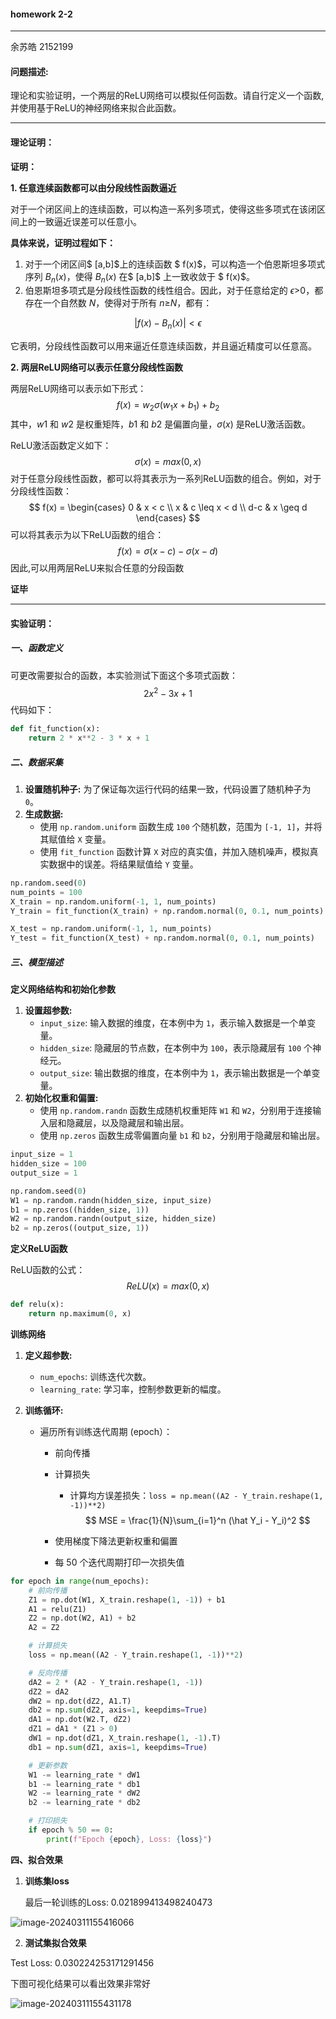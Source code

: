 #### homework 2-2

---

余苏皓	2152199

#### 问题描述:

 理论和实验证明，一个两层的ReLU网络可以模拟任何函数。请自行定义一个函数, 并使用基于ReLU的神经网络来拟合此函数。

---

#### 理论证明：

**证明：**

**1. 任意连续函数都可以由分段线性函数逼近**

对于一个闭区间上的连续函数，可以构造一系列多项式，使得这些多项式在该闭区间上的一致逼近误差可以任意小。

**具体来说，证明过程如下：**

1. 对于一个闭区间$ [a,b]$上的连续函数 $ f(x)$，可以构造一个伯恩斯坦多项式序列 $B_n(x)$，使得 $B_n(x)$ 在$ [a,b]$ 上一致收敛于 $ f(x)$。
2. 伯恩斯坦多项式是分段线性函数的线性组合。因此，对于任意给定的 *ϵ*>0，都存在一个自然数 *N*，使得对于所有 *n*≥*N*，都有：

$$
|f(x) - B_n(x)| < \epsilon
$$

它表明，分段线性函数可以用来逼近任意连续函数，并且逼近精度可以任意高。

**2. 两层ReLU网络可以表示任意分段线性函数**

两层ReLU网络可以表示如下形式：
$$
f(x) = w_2 \sigma(w_1 x + b_1) + b_2
$$
其中，*w*1 和 *w*2 是权重矩阵，*b*1 和 *b*2 是偏置向量，*σ*(*x*) 是ReLU激活函数。

ReLU激活函数定义如下：
$$
\sigma(x) = max(0, x)
$$
对于任意分段线性函数，都可以将其表示为一系列ReLU函数的组合。例如，对于分段线性函数：
$$
f(x) = \begin{cases}
0 & x < c \\
x & c \leq x < d \\
d-c & x \geq d
\end{cases}
$$
可以将其表示为以下ReLU函数的组合：
$$
f(x) = \sigma(x-c) - \sigma(x - d)
$$
因此,可以用两层ReLU来拟合任意的分段函数

**证毕**

---

#### 实验证明：

##### 一、函数定义

可更改需要拟合的函数，本实验测试下面这个多项式函数：
$$
2x^2-3x+1
$$
代码如下：

```python
def fit_function(x):
    return 2 * x**2 - 3 * x + 1
```

##### 二、数据采集

1. **设置随机种子:** 为了保证每次运行代码的结果一致，代码设置了随机种子为 `0`。
2. **生成数据:**
   - 使用 `np.random.uniform` 函数生成 `100` 个随机数，范围为 `[-1, 1]`，并将其赋值给 `X` 变量。
   - 使用 `fit_function` 函数计算 `X` 对应的真实值，并加入随机噪声，模拟真实数据中的误差。将结果赋值给 `Y` 变量。

```python
np.random.seed(0)
num_points = 100
X_train = np.random.uniform(-1, 1, num_points)
Y_train = fit_function(X_train) + np.random.normal(0, 0.1, num_points)

X_test = np.random.uniform(-1, 1, num_points)
Y_test = fit_function(X_test) + np.random.normal(0, 0.1, num_points)
```

##### 三、模型描述

**定义网络结构和初始化参数**

1. **设置超参数:**
   - `input_size`: 输入数据的维度，在本例中为 `1`，表示输入数据是一个单变量。
   - `hidden_size`: 隐藏层的节点数，在本例中为 `100`，表示隐藏层有 `100` 个神经元。
   - `output_size`: 输出数据的维度，在本例中为 `1`，表示输出数据是一个单变量。
2. **初始化权重和偏置:**
   - 使用 `np.random.randn` 函数生成随机权重矩阵 `W1` 和 `W2`，分别用于连接输入层和隐藏层，以及隐藏层和输出层。
   - 使用 `np.zeros` 函数生成零偏置向量 `b1` 和 `b2`，分别用于隐藏层和输出层。

```python
input_size = 1
hidden_size = 100
output_size = 1

np.random.seed(0)
W1 = np.random.randn(hidden_size, input_size)
b1 = np.zeros((hidden_size, 1))
W2 = np.random.randn(output_size, hidden_size)
b2 = np.zeros((output_size, 1))
```

**定义ReLU函数**

ReLU函数的公式：
$$
ReLU(x) = max(0,x)
$$

```python
def relu(x):
    return np.maximum(0, x)
```

**训练网络**

1. **定义超参数:**

   - `num_epochs`: 训练迭代次数。
   - `learning_rate`: 学习率，控制参数更新的幅度。

2. **训练循环:**

   - 遍历所有训练迭代周期 (epoch）：

     - 前向传播

     - 计算损失

       - 计算均方误差损失：`loss = np.mean((A2 - Y_train.reshape(1, -1))**2)`
         $$
         MSE = \frac{1}{N}\sum_{i=1}^n (\hat Y_i - Y_i)^2
         $$

     - 使用梯度下降法更新权重和偏置

     - 每 50 个迭代周期打印一次损失值

```python
for epoch in range(num_epochs):
    # 前向传播
    Z1 = np.dot(W1, X_train.reshape(1, -1)) + b1
    A1 = relu(Z1)
    Z2 = np.dot(W2, A1) + b2
    A2 = Z2

    # 计算损失
    loss = np.mean((A2 - Y_train.reshape(1, -1))**2)

    # 反向传播
    dA2 = 2 * (A2 - Y_train.reshape(1, -1))
    dZ2 = dA2
    dW2 = np.dot(dZ2, A1.T)
    db2 = np.sum(dZ2, axis=1, keepdims=True)
    dA1 = np.dot(W2.T, dZ2)
    dZ1 = dA1 * (Z1 > 0)
    dW1 = np.dot(dZ1, X_train.reshape(1, -1).T)
    db1 = np.sum(dZ1, axis=1, keepdims=True)

    # 更新参数
    W1 -= learning_rate * dW1
    b1 -= learning_rate * db1
    W2 -= learning_rate * dW2
    b2 -= learning_rate * db2

    # 打印损失
    if epoch % 50 == 0:
        print(f"Epoch {epoch}, Loss: {loss}")
```

**四、拟合效果**

1. **训练集loss**

   最后一轮训练的Loss: 0.021899413498240473

![image-20240311155416066](C:\Users\EthanYu\AppData\Roaming\Typora\typora-user-images\image-20240311155416066.png)

2. **测试集拟合效果**

Test Loss: 0.030224253171291456

下图可视化结果可以看出效果非常好

![image-20240311155431178](C:\Users\EthanYu\AppData\Roaming\Typora\typora-user-images\image-20240311155431178.png)
